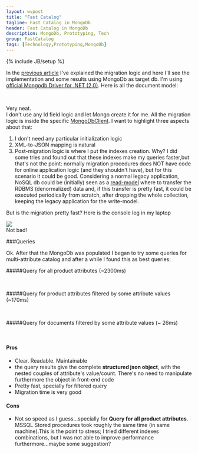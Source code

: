 ```yaml
---
layout: wvpost
title: "Fast Catalog"
tagline: Fast Catalog in MongoDb
header: Fast Catalog in MongoDb
description: MongoDb, Prototyping, Tech
group: FastCatalog
tags: [Technology,Prototyping,MongoDb]
---
```

{% include JB/setup %}

In the <a href="{{ BASE_PATH }}/2015/06/14/fastcatalog-sql2nosql" target="_blank">previous article</a> I've explained the migration logic and here I'll see the implementation and some results using MongoDb as target db. I'm using <a href="http://docs.mongodb.org/ecosystem/drivers/csharp/" target="_blank">official Mongodb Driver for .NET (2.0)</a>. Here is all the document model:

<script type="syntaxhighlighter" class="brush: csharp">
<![CDATA[
namespace SQL2MongoDB.Models
{
	public class MongoProduct
	{
		public string Code { get; set; }
		public string Description { get; set; }
		public double Price { get; set; }
		public long IdCategory { get; set; }
		public IList<string> Synonims { get; set; }
		public IList<ProductAttribute> Attributes { get; set; }
	}

	public class ProductAttribute
	{
		public string Key { get; set; }
		public string Value { get; set; }
	}
}
]]></script> 

Very neat. <br/>
I don't use any Id field logic and let Mongo create it for me.
All the migration logic is inside the specific <a href="https://github.com/williamverdolini/FastCatalog/blob/master/Catalog/SQL2MongoDB/Logic/MongoDbClient.cs" target="_blank">MongoDbClient</a>. I want to highlight three aspects about that:

<ol>
<li>I don't need any particular initialization logic</li>
<li>XML-to-JSON mapping is natural

<script type="syntaxhighlighter" class="brush: csharp">
<![CDATA[
public void Save(SQLProduct dbProduct)
{
	Contract.Requires<ArgumentNullException>(dbProduct != null, "dbProduct");
	var product = new MongoProduct
	{
		Code = dbProduct.Data.Code,
		Description = dbProduct.Data.Description,
		IdCategory = dbProduct.Data.IdCategory,
		Price = Math.Round(10 + rnd.NextDouble() * (1000 - 10),2),
		Synonims = dbProduct.Synonims.ToStringList(),
		Attributes = dbProduct.Attributes.ToProductAttributes()
	};
	products.Add(product.ToBsonDocument());
}
]]></script> 
</li>
<li>Post-migration logic is where I put the indexes creation. Why? I did some tries and found out that these indexes make my queries faster,but that's not the point: normally migration procedures does NOT have code for online application logic (and they shouldn't have), but for this scenario it could be good. Considering a normal legacy application, NoSQL db could be (initially) seen as a <a href="http://www.cqrs.nu/tutorial/cs/03-read-models" target="_blank">read-model</a> where to transfer the RDBMS (denormalized) data and, if this transfer is pretty fast, it could be executed periodically from scratch, after dropping the whole collection, keeping the legacy application for the write-model.</li>
</ol>

But is the migration pretty fast? Here is the console log in my laptop

<img src="{{ BASE_PATH }}/images/fastcatalog/fastcatalog_mongo_console.png"  class="img-rounded"  /><br/>
Not bad!

###Queries

Ok. After that the MongoDb was populated I began to try some queries for multi-attribute catalog and after a while I found this as best queries:

#####Query for all product attributes (~2300ms)
<script type="syntaxhighlighter" class="brush: js">
<![CDATA[
db.Products.aggregate([
	{$unwind: "$Attributes"},
	{$group: { _id: "$Attributes", total: {$sum: 1} }},
	{$sort: {"_id.Value":1}},
	{$group: { _id: "$_id.Key", Properties: {$push: {Value:"$_id.Value", Count:"$total"}}}},
	{$sort: {_id:1, "Properties.Value": 1}}
]);
]]></script> 

#####Query for product attributes filtered by some attribute values  (~170ms)
<script type="syntaxhighlighter" class="brush: js">
<![CDATA[
db.Products.aggregate([
	{$match: { 
		$and: [
			{"IdCategory":245710},
			{"Price":{$gte: 100, $lt: 400}},
			{$and: [{"Attributes.Key":"FORMATO"}, {"Attributes.Value":"0402 (1.0 x 0.5mm)"}]},
			{$and: [{"Attributes.Key":"TOLLERANZA"}, {"Attributes.Value": {$in: ["± 0.01%","± 0.05%","± 0.1%"]}}]}
		]
	}},	
	{$unwind: "$Attributes"},
	{$group: { _id: "$Attributes", total: {$sum: 1} }},
	{$sort: {"_id.Value":1}},
	{$group: { _id: "$_id.Key", Properties: {$push: {Value:"$_id.Value", Count:"$total"}}}},
	{$sort: {_id:1, "Properties.Value": 1}}
]);
]]></script> 

#####Query for documents filtered by some attribute values (~ 26ms)
<script type="syntaxhighlighter" class="brush: js">
<![CDATA[
db.Products.find({
	$and: [
				{"IdCategory":245710},
				{"Price":{$gte: 200, $lt: 400}},
				{$and: [{"Attributes.Key":"FORMATO"}, {"Attributes.Value":"0402 (1.0 x 0.5mm)"}]},
				{$and: [{"Attributes.Key":"TOLLERANZA"}, {"Attributes.Value": {$in: ["± 0.01%","± 0.05%","± 0.1%"]}}]}
			]
})
.limit(10)
]]></script> 

<div class="col-md-6">
<h4>Pros</h4>
<ul>
<li>Clear. Readable. Maintainable</li>
<li>the query results give the complete <b>structured json object</b>, with the nested couples of attribute's value/count. There's no need to manipulate furthermore the object in front-end code</li>
<li>Pretty fast, specially for filtered query</li>
<li>Migration time is very good</li>
</ul>
</div>
<div class="col-md-6">
<h4>Cons</h4>
<ul>
<li>Not so speed as I guess...specially for <b>Query for all product attributes</b>. MSSQL Stored procedures took roughly the same time (in same machine).This is the point to stress; I tried different indexes combinations, but I was not able to improve performance furthermore...maybe some suggestion?</li>
</ul>
</div>
